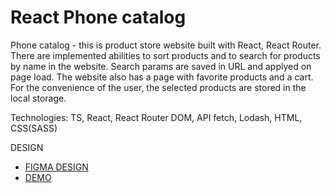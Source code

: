 # React Phone catalog

Phone catalog - this is product store website built with React, React Router. There are implemented abilities to sort products and to search for products by name in the website. Search params are saved in URL and applyed on page load.
The website also has a page with favorite products and a cart. For the convenience of the user, the selected products are stored in the local storage.

Technologies: TS, React, React Router DOM, API fetch, Lodash, HTML, CSS(SASS)

DESIGN

- [FIGMA DESIGN](https://www.figma.com/file/uEetgWenSRxk9jgiym6Yzp/Phone-catalog-redesign?node-id=1%3A2)
- [DEMO](https://yura-enttsel.github.io/react_phone-catalog/)
